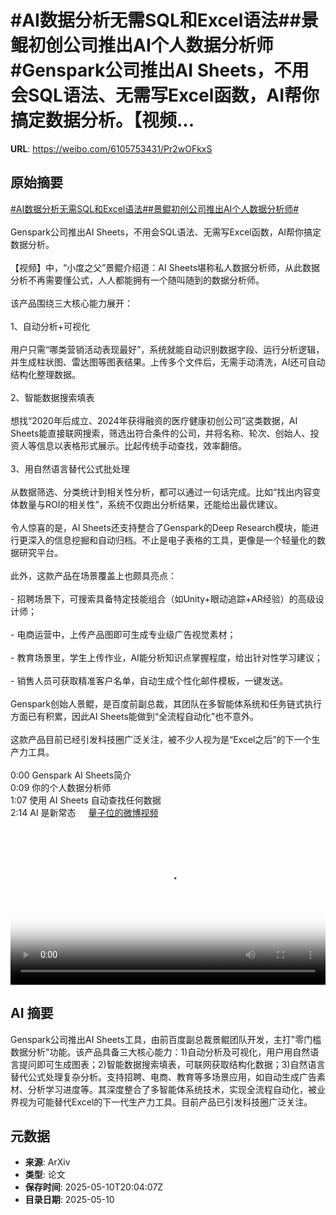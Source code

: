 # #AI数据分析无需SQL和Excel语法##景鲲初创公司推出AI个人数据分析师#Genspark公司推出AI Sheets，不用会SQL语法、无需写Excel函数，AI帮你搞定数据分析。【视频...

**URL**: https://weibo.com/6105753431/Pr2wOFkxS

## 原始摘要

<a href="https://m.weibo.cn/search?containerid=231522type%3D1%26t%3D10%26q%3D%23AI%E6%95%B0%E6%8D%AE%E5%88%86%E6%9E%90%E6%97%A0%E9%9C%80SQL%E5%92%8CExcel%E8%AF%AD%E6%B3%95%23&amp;extparam=%23AI%E6%95%B0%E6%8D%AE%E5%88%86%E6%9E%90%E6%97%A0%E9%9C%80SQL%E5%92%8CExcel%E8%AF%AD%E6%B3%95%23" data-hide=""><span class="surl-text">#AI数据分析无需SQL和Excel语法#</span></a><a href="https://m.weibo.cn/search?containerid=231522type%3D1%26t%3D10%26q%3D%23%E6%99%AF%E9%B2%B2%E5%88%9D%E5%88%9B%E5%85%AC%E5%8F%B8%E6%8E%A8%E5%87%BAAI%E4%B8%AA%E4%BA%BA%E6%95%B0%E6%8D%AE%E5%88%86%E6%9E%90%E5%B8%88%23&amp;extparam=%23%E6%99%AF%E9%B2%B2%E5%88%9D%E5%88%9B%E5%85%AC%E5%8F%B8%E6%8E%A8%E5%87%BAAI%E4%B8%AA%E4%BA%BA%E6%95%B0%E6%8D%AE%E5%88%86%E6%9E%90%E5%B8%88%23" data-hide=""><span class="surl-text">#景鲲初创公司推出AI个人数据分析师#</span></a><br><br>Genspark公司推出AI Sheets，不用会SQL语法、无需写Excel函数，AI帮你搞定数据分析。<br><br>【视频】中，“小度之父”景鲲介绍道：AI Sheets堪称私人数据分析师，从此数据分析不再需要懂公式，人人都能拥有一个随叫随到的数据分析师。<br><br>该产品围绕三大核心能力展开：<br><br>1、自动分析+可视化<br><br>用户只需“哪类营销活动表现最好”，系统就能自动识别数据字段、运行分析逻辑，并生成柱状图、雷达图等图表结果。上传多个文件后，无需手动清洗，AI还可自动结构化整理数据。<br><br>2、智能数据搜索填表  <br><br>想找“2020年后成立、2024年获得融资的医疗健康初创公司”这类数据，AI Sheets能直接联网搜索，筛选出符合条件的公司，并将名称、轮次、创始人、投资人等信息以表格形式展示。比起传统手动查找，效率翻倍。<br><br>3、用自然语言替代公式批处理  <br><br>从数据筛选、分类统计到相关性分析，都可以通过一句话完成。比如“找出内容变体数量与ROI的相关性”，系统不仅跑出分析结果，还能给出最优建议。<br><br>令人惊喜的是，AI Sheets还支持整合了Genspark的Deep Research模块，能进行更深入的信息挖掘和自动归档。不止是电子表格的工具，更像是一个轻量化的数据研究平台。<br><br>此外，这款产品在场景覆盖上也颇具亮点：<br><br>- 招聘场景下，可搜索具备特定技能组合（如Unity+眼动追踪+AR经验）的高级设计师；<br><br>- 电商运营中，上传产品图即可生成专业级广告视觉素材；<br><br>- 教育场景里，学生上传作业，AI能分析知识点掌握程度，给出针对性学习建议；<br><br>- 销售人员可获取精准客户名单，自动生成个性化邮件模板，一键发送。<br><br>Genspark创始人景鲲，是百度前副总裁，其团队在多智能体系统和任务链式执行方面已有积累，因此AI Sheets能做到“全流程自动化”也不意外。<br><br>这款产品目前已经引发科技圈广泛关注，被不少人视为是“Excel之后”的下一个生产力工具。<br><br>0:00 Genspark AI Sheets简介<br>0:09 你的个人数据分析师<br>1:07 使用 AI Sheets 自动查找任何数据<br>2:14 AI 是新常态 <a href="https://video.weibo.com/show?fid=1034:5164444502917212" data-hide=""><span class="url-icon"><img style="width: 1rem;height: 1rem" src="https://h5.sinaimg.cn/upload/2015/09/25/3/timeline_card_small_video_default.png" referrerpolicy="no-referrer"></span><span class="surl-text">量子位的微博视频</span></a><br clear="both"><div style="clear: both"></div><video controls="controls" poster="https://tvax3.sinaimg.cn/orj480/006Fd7o3ly1i19dhmtncqj30zk0k0wfh.jpg" style="width: 100%"><source src="https://f.video.weibocdn.com/o0/zQpoMxkqlx08o6XDxDby01041200RStt0E010.mp4?label=mp4_720p&amp;template=1280x720.25.0&amp;ori=0&amp;ps=1CwnkDw1GXwCQx&amp;Expires=1746910945&amp;ssig=fI1393%2Fft8&amp;KID=unistore,video"><source src="https://f.video.weibocdn.com/o0/NLlRrVIglx08o6XDihU401041200qfKo0E010.mp4?label=mp4_hd&amp;template=852x480.25.0&amp;ori=0&amp;ps=1CwnkDw1GXwCQx&amp;Expires=1746910945&amp;ssig=KVY%2FNUDAFy&amp;KID=unistore,video"><source src="https://f.video.weibocdn.com/o0/TWSaDpOalx08o6XCHkes01041200g2EJ0E010.mp4?label=mp4_ld&amp;template=640x360.25.0&amp;ori=0&amp;ps=1CwnkDw1GXwCQx&amp;Expires=1746910945&amp;ssig=QQ0Qx3PNt%2B&amp;KID=unistore,video"><p>视频无法显示，请前往<a href="https://video.weibo.com/show?fid=1034%3A5164444502917212" target="_blank" rel="noopener noreferrer">微博视频</a>观看。</p></video>

## AI 摘要

Genspark公司推出AI Sheets工具，由前百度副总裁景鲲团队开发，主打"零门槛数据分析"功能。该产品具备三大核心能力：1)自动分析及可视化，用户用自然语言提问即可生成图表；2)智能数据搜索填表，可联网获取结构化数据；3)自然语言替代公式处理复杂分析。支持招聘、电商、教育等多场景应用，如自动生成广告素材、分析学习进度等。其深度整合了多智能体系统技术，实现全流程自动化，被业界视为可能替代Excel的下一代生产力工具。目前产品已引发科技圈广泛关注。

## 元数据

- **来源**: ArXiv
- **类型**: 论文
- **保存时间**: 2025-05-10T20:04:07Z
- **目录日期**: 2025-05-10
